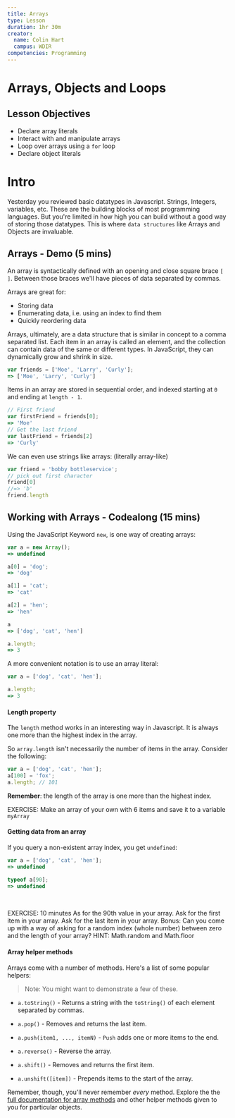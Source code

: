 ```yaml
---
title: Arrays
type: Lesson
duration: 1hr 30m
creator:
  name: Colin Hart
  campus: WDIR
competencies: Programming
---
```


# Arrays, Objects and Loops

## Lesson Objectives

  - Declare array literals
  - Interact with and manipulate arrays
  - Loop over arrays using a `for` loop
  - Declare object literals

# Intro

Yesterday you reviewed basic datatypes in Javascript. Strings, Integers, variables, etc. These are the building blocks of most programming languages. But you're limited in how high you can build without a good way of storing those datatypes. This is where `data structures` like Arrays and Objects are invaluable.

## Arrays - Demo (5 mins)

An array is syntactically defined with an opening and close square brace `[ ]`. Between those braces we'll have pieces of data separated by commas.

Arrays are great for:

* Storing data
* Enumerating data, i.e. using an index to find them
* Quickly reordering data

Arrays, ultimately, are a data structure that is similar in concept to a comma separated list. Each item in an array is called an element, and the collection can contain data of the same or different types. In JavaScript, they can dynamically grow and shrink in size.

```javascript
var friends = ['Moe', 'Larry', 'Curly'];
=> ['Moe', 'Larry', 'Curly']
```

Items in an array are stored in sequential order, and indexed starting at `0` and ending at `length - 1`.

```javascript
// First friend
var firstFriend = friends[0];
=> 'Moe'
// Get the last friend
var lastFriend = friends[2]
=> 'Curly'
```

We can even use strings like arrays: (literally array-like)

```javascript
var friend = 'bobby bottleservice';
// pick out first character
friend[0]
//=> 'b'
friend.length
```

## Working with Arrays - Codealong (15 mins)

Using the JavaScript Keyword `new`, is one way of creating arrays:

```javascript
var a = new Array();
=> undefined

a[0] = 'dog';
=> 'dog'

a[1] = 'cat';
=> 'cat'

a[2] = 'hen';
=> 'hen'

a
=> ['dog', 'cat', 'hen']

a.length;
=> 3
```

A more convenient notation is to use an array literal:

```javascript
var a = ['dog', 'cat', 'hen'];

a.length;
=> 3
```

#### Length property

The `length` method works in an interesting way in Javascript. It is always one more than the highest index in the array.

So `array.length` isn't necessarily the number of items in the array. Consider the following:

```javascript
var a = ['dog', 'cat', 'hen'];
a[100] = 'fox';
a.length; // 101
```
**Remember**: the length of the array is one more than the highest index.


EXERCISE: Make an array of your own with 6 items and save it to a variable `myArray`


#### Getting data from an array

If you query a non-existent array index, you get `undefined`:

```javascript
var a = ['dog', 'cat', 'hen'];
=> undefined

typeof a[90];
=> undefined
```

<br>

EXERCISE: 10 minutes As for the 90th value in your array. Ask for the first item in your array. Ask for the last item in your array. Bonus: Can you come up with a way of asking for a random index (whole number) between zero and the length of your array? HINT: Math.random and Math.floor


#### Array helper methods

Arrays come with a number of methods. Here's a list of some popular helpers:

> Note: You might want to demonstrate a few of these.

- `a.toString()` - Returns a string with the `toString()` of each element separated by commas.

- `a.pop()` - Removes and returns the last item.

- `a.push(item1, ..., itemN)` - `Push` adds one or more items to the end.

- `a.reverse()` - Reverse the array.

- `a.shift()` - Removes and returns the first item.

- `a.unshift([item])` - Prepends items to the start of the array.

Remember, though, you'll never remember _every_ method.  Explore the the [full documentation for array methods](https://developer.mozilla.org/en-US/docs/Web/JavaScript/Reference/Global_Objects/Array) and other helper methods given to you for particular objects.
